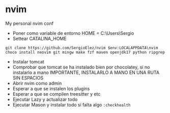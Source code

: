 # nvim
My personal nvim conf
- Poner como variable de entorno HOME = C:\Users\Sergio
- Settear CATALINA_HOME

``git clone https://github.com/SergioElez/nvim $env:LOCALAPPDATA\nvim`` <br/>
``choco install neovim git mingw make fzf maven openjdk17 python ripgrep`` 

- Instalar tomcat
- Comprobar que tomcat se ha instalado bien por chocolatey, si no instalarlo a mano IMPORTANTE, INSTALARLO A MANO EN UNA RUTA SIN ESPACIOS
- Abrir nvim como admin
- Esperar a que se instalen los plugins
- Esperar a que se compilen treesitter y etc
- Ejecutar Lazy y actualizar todo
- Ejecutar Mason y instalar todo si falta algo
``:checkhealth``
